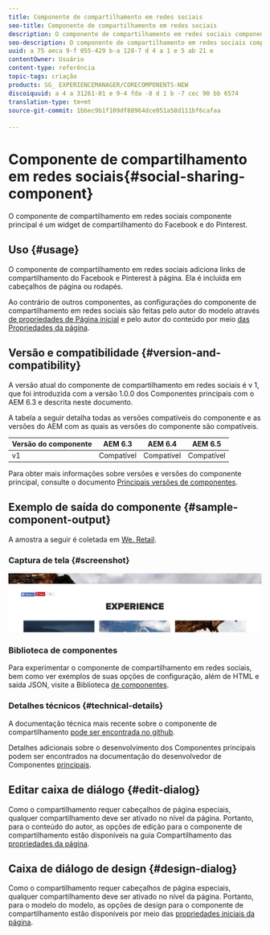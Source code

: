 ```yaml
---
title: Componente de compartilhamento em redes sociais
seo-title: Componente de compartilhamento em redes sociais
description: O componente de compartilhamento em redes sociais componente principal é um widget de compartilhamento do Facebook e do Pinterest.
seo-description: O componente de compartilhamento em redes sociais componente principal é um widget de compartilhamento do Facebook e do Pinterest.
uuid: a 75 aeca 9-f 055-429 b-a 128-7 d 4 a 1 e 5 ab 21 e
contentOwner: Usuário
content-type: referência
topic-tags: criação
products: SG_ EXPERIENCEMANAGER/CORECOMPONENTS-NEW
discoiquuid: a 4 a 31261-01 e 9-4 fda -8 d 1 b -7 cec 90 bb 6574
translation-type: tm+mt
source-git-commit: 1bbec9b1f109df88964dce051a58d111bf6cafaa

---
```



# Componente de compartilhamento em redes sociais{#social-sharing-component}

O componente de compartilhamento em redes sociais componente principal é um widget de compartilhamento do Facebook e do Pinterest.

## Uso {#usage}

O componente de compartilhamento em redes sociais adiciona links de compartilhamento do Facebook e Pinterest à página. Ela é incluída em cabeçalhos de página ou rodapés.

Ao contrário de outros componentes, as configurações do componente de compartilhamento em redes sociais são feitas pelo autor do modelo através [de propriedades de Página inicial](https://helpx.adobe.com/experience-manager/6-5/sites/authoring/using/templates.html) e pelo autor do conteúdo por meio [das Propriedades da página](https://helpx.adobe.com/experience-manager/6-5/sites/authoring/using/editing-page-properties.html).

## Versão e compatibilidade {#version-and-compatibility}

A versão atual do componente de compartilhamento em redes sociais é v 1, que foi introduzida com a versão 1.0.0 dos Componentes principais com o AEM 6.3 e descrita neste documento.

A tabela a seguir detalha todas as versões compatíveis do componente e as versões do AEM com as quais as versões do componente são compatíveis.

| Versão do componente | AEM 6.3 | AEM 6.4 | AEM 6.5 |
|--- |--- |--- |--- |
| v1 | Compatível | Compatível | Compatível |


Para obter mais informações sobre versões e versões do componente principal, consulte o documento [Principais versões de componentes](versions.md).

## Exemplo de saída do componente {#sample-component-output}

A amostra a seguir é coletada em [We. Retail](https://helpx.adobe.com/experience-manager/6-5/sites/developing/using/we-retail.html).

### Captura de tela {#screenshot}

![](assets/chlimage_1-6.png)

### Biblioteca de componentes

Para experimentar o componente de compartilhamento em redes sociais, bem como ver exemplos de suas opções de configuração, além de HTML e saída JSON, visite a Biblioteca [de componentes](http://opensource.adobe.com/aem-core-wcm-components/library/social-sharing.html).

### Detalhes técnicos {#technical-details}

A documentação técnica mais recente sobre o componente de compartilhamento [pode ser encontrada no github](https://github.com/adobe/aem-core-wcm-components/blob/master/content/src/content/jcr_root/apps/core/wcm/components/sharing/v1/sharing).

Detalhes adicionais sobre o desenvolvimento dos Componentes principais podem ser encontrados na documentação do desenvolvedor de Componentes [principais](developing.md).

## Editar caixa de diálogo {#edit-dialog}

Como o compartilhamento requer cabeçalhos de página especiais, qualquer compartilhamento deve ser ativado no nível da página. Portanto, para o conteúdo do autor, as opções de edição para o componente de compartilhamento estão disponíveis na guia Compartilhamento das [propriedades da página](https://helpx.adobe.com/experience-manager/6-5/sites/authoring/using/editing-page-properties.html).

## Caixa de diálogo de design {#design-dialog}

Como o compartilhamento requer cabeçalhos de página especiais, qualquer compartilhamento deve ser ativado no nível da página. Portanto, para o modelo do modelo, as opções de design para o componente de compartilhamento estão disponíveis por meio das [propriedades iniciais da página](https://helpx.adobe.com/experience-manager/6-5/sites/authoring/using/templates.html).